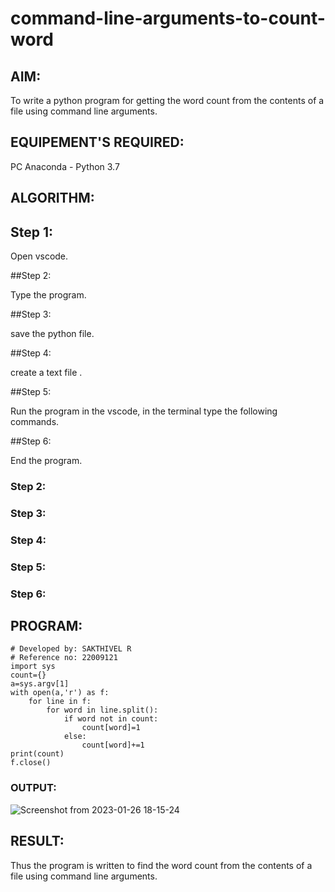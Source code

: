 # command-line-arguments-to-count-word
## AIM:
To write a python program for getting the word count from the contents of a file using command line arguments.
## EQUIPEMENT'S REQUIRED: 
PC
Anaconda - Python 3.7
## ALGORITHM: 
## Step 1:

Open vscode.

##Step 2:

Type the program.

##Step 3:

save the python file.

##Step 4:

create a text file .

##Step 5:

Run the program in the vscode, in the terminal type the following commands.

##Step 6:

End the program.

### Step 2: 
 
### Step 3: 

### Step 4:  

### Step 5: 

### Step 6: 

## PROGRAM:
```
# Developed by: SAKTHIVEL R
# Reference no: 22009121
import sys
count={}
a=sys.argv[1]
with open(a,'r') as f:
    for line in f:
        for word in line.split():
            if word not in count:
                count[word]=1
            else:
                count[word]+=1
print(count)
f.close()
```

### OUTPUT:
![Screenshot from 2023-01-26 18-15-24](https://user-images.githubusercontent.com/120550359/214838850-f7fddb80-8c1d-40d2-bf59-05f49b270dc7.png)





## RESULT:
Thus the program is written to find the word count from the contents of a file using command line arguments.
